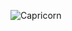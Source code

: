 ![Capricorn](https://i0.hippopx.com/photos/39/933/100/capricorn-alpine-wild-animal-wildlife-photography-preview.jpg)
